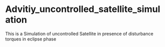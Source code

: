 # Advitiy_uncontrolled_satellite_simulation
This is a Simulation of uncontrolled Satellite in presence of disturbance torques in eclipse phase  
